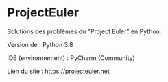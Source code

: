 # ProjectEuler
Solutions des problèmes du "Project Euler" en Python.


Version de : Python 3.8

IDE (environnement) : PyCharm (Community)

Lien du site : https://projecteuler.net
